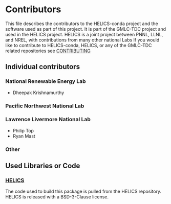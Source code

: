 # Contributors
This file describes the contributors to the HELICS-conda project and the software used as part of this project. It is part of the GMLC-TDC project and used in the HELICS project.  HELICS is a joint project between PNNL, LLNL, and NREL, with contributions from many other national Labs
If you would like to contribute to HELICS-conda, HELICS, or any of the GMLC-TDC related repositories see [CONTRIBUTING](CONTRIBUTING.md)
## Individual contributors
### National Renewable Energy Lab
 - Dheepak Krishnamurthy

### Pacific Northwest National Lab

### Lawrence Livermore National Lab
 - Philip Top
 - Ryan Mast


### Other


## Used Libraries or Code
### [HELICS](https://github.com/GMLC-TDC/HELICS)  
The code used to build this package is pulled from the HELICS repository. HELICS is released with a BSD-3-Clause license.

